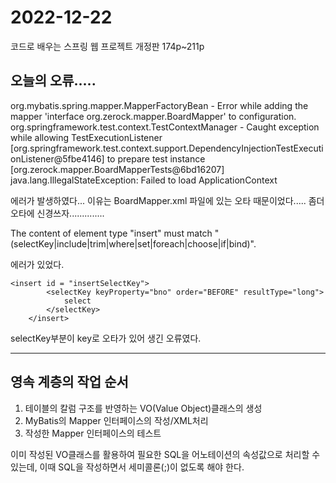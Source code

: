 2022-12-22
===================
코드로 배우는 스프링 웹 프로젝트 개정판
174p~211p


## 오늘의 오류.....
org.mybatis.spring.mapper.MapperFactoryBean - Error while adding the mapper 'interface org.zerock.mapper.BoardMapper' to configuration.
org.springframework.test.context.TestContextManager - Caught exception while allowing TestExecutionListener [org.springframework.test.context.support.DependencyInjectionTestExecutionListener@5fbe4146] to prepare test instance [org.zerock.mapper.BoardMapperTests@6bd16207] java.lang.IllegalStateException: Failed to load ApplicationContext

에러가 발생하였다...
이유는 BoardMapper.xml 파일에 있는 오타 때문이었다.....
좀더 오타에 신경쓰자..............



The content of element type "insert" must match "(selectKey|include|trim|where|set|foreach|choose|if|bind)".

에러가 있었다.
```
<insert id = "insertSelectKey">
		<selectKey keyProperty="bno" order="BEFORE" resultType="long">
			select
		</selectKey>
	</insert>
```
selectKey부분이 key로 오타가 있어 생긴 오류였다.

-------------------------------

## 영속 계층의 작업 순서
1. 테이블의 칼럼 구조를 반영하는 VO(Value Object)클래스의 생성
2. MyBatis의 Mapper 인터페이스의 작성/XML처리
3. 작성한 Mapper 인터페이스의 테스트

이미 작성된 VO클래스를 활용하여 필요한 SQL을 어노테이션의 속성값으로 처리할 수 있는데, 이때 SQL을 작성하면서 세미콜론(;)이 없도록 해야 한다.